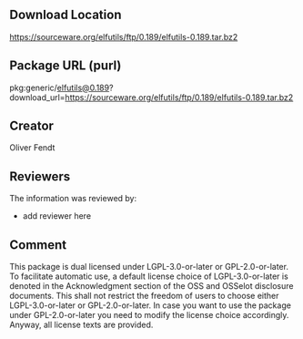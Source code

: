 ## Download Location

https://sourceware.org/elfutils/ftp/0.189/elfutils-0.189.tar.bz2

## Package URL (purl)

pkg:generic/elfutils@0.189?download_url=https://sourceware.org/elfutils/ftp/0.189/elfutils-0.189.tar.bz2

## Creator

Oliver Fendt

## Reviewers

The information was reviewed by:

* add reviewer here

## Comment

This package is dual licensed under LGPL-3.0-or-later or GPL-2.0-or-later. To facilitate automatic use, a default license choice of LGPL-3.0-or-later is denoted in the Acknowledgment section of the OSS and OSSelot disclosure documents. This shall not restrict the freedom of users to choose either LGPL-3.0-or-later or GPL-2.0-or-later. In case you want to use the package under GPL-2.0-or-later you need to modify the license choice accordingly. Anyway, all license texts are provided.
